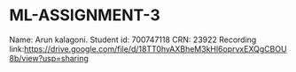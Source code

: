 # ML-ASSIGNMENT-3
Name: Arun kalagoni.
Student id: 700747118
CRN: 23922 
Recording link:https://drive.google.com/file/d/18TT0hvAXBheM3kHl6oprvxEXQgCBOU8b/view?usp=sharing
